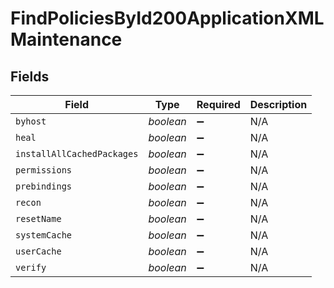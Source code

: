 # FindPoliciesById200ApplicationXMLMaintenance


## Fields

| Field                      | Type                       | Required                   | Description                |
| -------------------------- | -------------------------- | -------------------------- | -------------------------- |
| `byhost`                   | *boolean*                  | :heavy_minus_sign:         | N/A                        |
| `heal`                     | *boolean*                  | :heavy_minus_sign:         | N/A                        |
| `installAllCachedPackages` | *boolean*                  | :heavy_minus_sign:         | N/A                        |
| `permissions`              | *boolean*                  | :heavy_minus_sign:         | N/A                        |
| `prebindings`              | *boolean*                  | :heavy_minus_sign:         | N/A                        |
| `recon`                    | *boolean*                  | :heavy_minus_sign:         | N/A                        |
| `resetName`                | *boolean*                  | :heavy_minus_sign:         | N/A                        |
| `systemCache`              | *boolean*                  | :heavy_minus_sign:         | N/A                        |
| `userCache`                | *boolean*                  | :heavy_minus_sign:         | N/A                        |
| `verify`                   | *boolean*                  | :heavy_minus_sign:         | N/A                        |